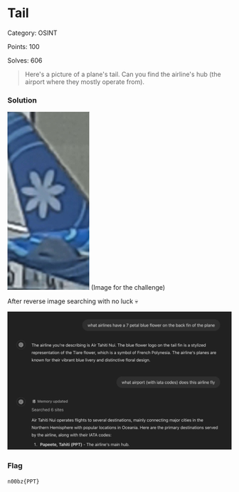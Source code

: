 # Tail

Category: OSINT

Points: 100

Solves: 606

>Here's a picture of a plane's tail. Can you find the airline's hub (the airport where they mostly operate from).

### Solution

<img src="/images/tail.jpg" height="400"> (Image for the challenge)

After reverse image searching with no luck :skull:

![Chatgpt Answer](/images/tailchatgpt.png)


### Flag

```n00bz{PPT}```